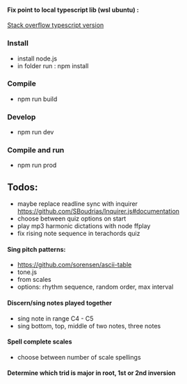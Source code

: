 #### Fix point to local typescript lib (wsl ubuntu) :
[Stack overflow typescript version](https://stackoverflow.com/questions/39668731/what-typescript-version-is-visual-studio-code-using-how-to-update-it)

### Install
- install node.js
- in folder run : npm install

### Compile
- npm run build

### Develop
- npm run dev

### Compile and run
- npm run prod

## Todos:
- maybe replace readline sync with inquirer https://github.com/SBoudrias/Inquirer.js#documentation
- choose between quiz options on start
- play mp3 harmonic dictations with node ffplay
- fix rising note sequence in terachords quiz 

#### Sing pitch patterns:
- https://github.com/sorensen/ascii-table
- tone.js
- from scales
- options: rhythm sequence, random order, max interval

#### Discern/sing notes played together
- sing note in range C4 - C5
- sing bottom, top, middle of two notes, three notes

#### Spell complete scales
- choose between number of scale spellings

#### Determine which trid is major in root, 1st or 2nd inversion
